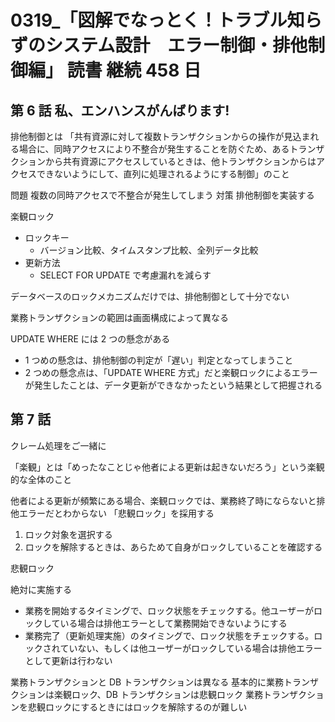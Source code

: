 # 0319\_「図解でなっとく！トラブル知らずのシステム設計　エラー制御・排他制御編」 読書 継続 458 日

## 第 6 話 私、エンハンスがんばります!

排他制御とは
「共有資源に対して複数トランザクションからの操作が見込まれる場合に、同時アクセスにより不整合が発生することを防ぐため、あるトランザクションから共有資源にアクセスしているときは、他トランザクションからはアクセスできないようにして、直列に処理されるようにする制御」のこと

問題
複数の同時アクセスで不整合が発生してしまう
対策
排他制御を実装する

楽観ロック

- ロックキー
  - バージョン比較、タイムスタンプ比較、全列データ比較
- 更新方法
  - SELECT FOR UPDATE で考慮漏れを減らす

データベースのロックメカニズムだけでは、排他制御として十分でない

業務トランザクションの範囲は画面構成によって異なる

UPDATE WHERE には 2 つの懸念がある

- 1 つめの懸念は、排他制御の判定が「遅い」判定となってしまうこと
- 2 つめの懸念点は、「UPDATE WHERE 方式」だと楽観ロックによるエラーが発生したことは、データ更新ができなかったという結果として把握される

## 第 7 話

クレーム処理をご一緒に

「楽観」とは「めったなことじゃ他者による更新は起きないだろう」という楽観的な全体のこと

他者による更新が頻繁にある場合、楽観ロックでは、業務終了時にならないと排他エラーだとわからない
「悲観ロック」を採用する

1. ロック対象を選択する
2. ロックを解除するときは、あらためて自身がロックしていることを確認する

悲観ロック

絶対に実施する

- 業務を開始するタイミングで、ロック状態をチェックする。他ユーザーがロックしている場合は排他エラーとして業務開始できないようにする
- 業務完了（更新処理実施）のタイミングで、ロック状態をチェックする。ロックされていない、もしくは他ユーザーがロックしている場合は排他エラーとして更新は行わない

業務トランザクションと DB トランザクションは異なる
基本的に業務トランザクションは楽観ロック、DB トランザクションは悲観ロック
業務トランザクションを悲観ロックにするときにはロックを解除するのが難しい
